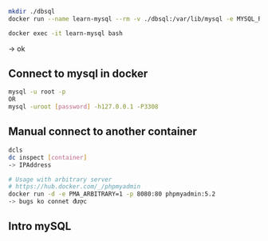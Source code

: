 ```bash
mkdir ./dbsql
docker run --name learn-mysql --rm -v ./dbsql:/var/lib/mysql -e MYSQL_ROOT_PASSWORD=admin -e MYSQL_DATABASE=sqlsql -p 3306:3306 -it mysql:8.4

docker exec -it learn-mysql bash

```

-> ok

## Connect to mysql in docker

```bash
mysql -u root -p
OR
mysql -uroot [password] -h127.0.0.1 -P3308
```

## Manual connect to another container

```bash
dcls
dc inspect [container]
-> IPAddress

# Usage with arbitrary server
# https://hub.docker.com/_/phpmyadmin
docker run -d -e PMA_ARBITRARY=1 -p 8080:80 phpmyadmin:5.2
-> bugs ko connet được
```

## Intro mySQL

